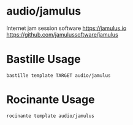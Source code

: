 # audio/jamulus
Internet jam session software
https://jamulus.io https://github.com/jamulussoftware/jamulus

# Bastille Usage
```shell
bastille template TARGET audio/jamulus
```

# Rocinante Usage
```shell
rocinante template audio/jamulus
```
